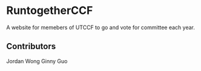 # RuntogetherCCF
A website for memebers of UTCCF to go and vote for committee each year.

## Contributors
Jordan Wong
Ginny Guo